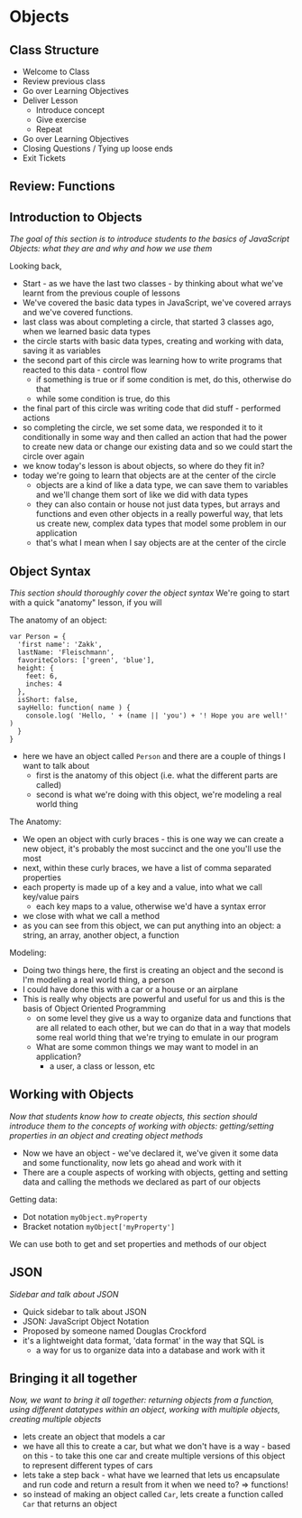# Objects

## Class Structure
- Welcome to Class
- Review previous class
- Go over Learning Objectives
- Deliver Lesson
  - Introduce concept
  - Give exercise
  - Repeat
- Go over Learning Objectives
- Closing Questions / Tying up loose ends
- Exit Tickets

## Review: Functions


## Introduction to Objects
*The goal of this section is to introduce students to the basics of JavaScript Objects: what they are and why and how we use them*

Looking back,
- Start - as we have the last two classes - by thinking about what we've learnt from the previous couple of lessons
- We've covered the basic data types in JavaScript, we've covered arrays and we've covered functions.
- last class was about completing a circle, that started 3 classes ago, when we learned basic data types
- the circle starts with basic data types, creating and working with data, saving it as variables
- the second part of this circle was learning how to write programs that reacted to this data - control flow
  - if something is true or if some condition is met, do this, otherwise do that
  - while some condition is true, do this
- the final part of this circle was writing code that did stuff - performed actions
- so completing the circle, we set some data, we responded it to it conditionally in some way and then called an action that had the power to create new data or change our existing data and so we could start the circle over again
- we know today's lesson is about objects, so where do they fit in?
- today we're going to learn that objects are at the center of the circle
  - objects are a kind of like a data type, we can save them to variables and we'll change them sort of like we did with data types
  - they can also contain or house not just data types, but arrays and functions and even other objects in a really powerful way, that lets us create new, complex data types that model some problem in our application
  - that's what I mean when I say objects are at the center of the circle

## Object Syntax
*This section should thoroughly cover the object syntax*
We're going to start with a quick "anatomy" lesson, if you will

The anatomy of an object:
```
var Person = {
  'first name': 'Zakk',
  lastName: 'Fleischmann',
  favoriteColors: ['green', 'blue'],
  height: {
    feet: 6,
    inches: 4
  },
  isShort: false,
  sayHello: function( name ) {
    console.log( 'Hello, ' + (name || 'you') + '! Hope you are well!' )
  }
}
```

- here we have an object called `Person` and there are a couple of things I want to talk about
  - first is the anatomy of this object (i.e. what the different parts are called)
  - second is what we're doing with this object, we're modeling a real world thing

The Anatomy:
- We open an object with curly braces - this is one way we can create a new object, it's probably the most succinct and the one you'll use the most
- next, within these curly braces, we have a list of comma separated properties
- each property is made up of a key and a value, into what we call key/value pairs
  - each key maps to a value, otherwise we'd have a syntax error
- we close with what we call a method
- as you can see from this object, we can put anything into an object: a string, an array, another object, a function  

Modeling:
- Doing two things here, the first is creating an object and the second is I'm modeling a real world thing, a person
- I could have done this with a car or a house or an airplane
- This is really why objects are powerful and useful for us and this is the basis of Object Oriented Programming
  - on some level they give us a way to organize data and functions that are all related to each other, but we can do that in a way that models some real world thing that we're trying to emulate in our program
  - What are some common things we may want to model in an application?
    - a user, a class or lesson, etc

## Working with Objects
*Now that students know how to create objects, this section should introduce them to the concepts of working with objects: getting/setting properties in an object and creating object methods*
- Now we have an object - we've declared it, we've given it some data and some functionality, now lets go ahead and work with it
- There are a couple aspects of working with objects, getting and setting data and calling the methods we declared as part of our objects

Getting data:
- Dot notation
`myObject.myProperty`
- Bracket notation
`myObject['myProperty']`

We can use both to get and set properties and methods of our object


## JSON
*Sidebar and talk about JSON*
- Quick sidebar to talk about JSON
- JSON: JavaScript Object Notation
- Proposed by someone named Douglas Crockford
- it's a lightweight data format, 'data format' in the way that SQL is
  - a way for us to organize data into a database and work with it

## Bringing it all together
*Now, we want to bring it all together: returning objects from a function, using different datatypes within an object, working with multiple objects, creating multiple objects*

- lets create an object that models a car
- we have all this to create a car, but what we don't have is a way - based on this - to take this one car and create multiple versions of this object to represent different types of cars
- lets take a step back - what have we learned that lets us encapsulate and run code and return a result from it when we need to? => functions!
- so instead of making an object called `Car`, lets create a function called `Car` that returns an object
